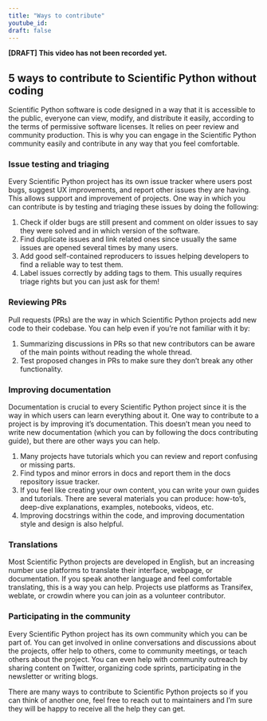 ```yaml
---
title: "Ways to contribute"
youtube_id:
draft: false
---
```


**[DRAFT] This video has not been recorded yet.**

<!--
# 1.3 Ways to contribute


## Topic:
Other ways to contribute to open source in which you don’t necessarily have to code.

## Outline: 
- Issue testing and triaging
- Reviewing PRs
- Translations
- Improving documentation
- Participating in the community/Community outreach

-->

## 5 ways to contribute to Scientific Python without coding

<!--
Hello everyone, I’m Juanita.
Welcome to the Scientific Python videos! Today I will be sharing with you some ways in which you can contribute to open source software projects without actually having to code.
-->

Scientific Python software is code designed in a way that it is accessible to the public, everyone can view, modify, and distribute it easily, according to the terms of permissive software licenses.
It relies on peer review and community production.
This is why you can engage in the Scientific Python community easily and contribute in any way that you feel comfortable.

### Issue testing and triaging

Every Scientific Python project has its own issue tracker where users post bugs, suggest UX improvements, and report other issues they are having.
This allows support and improvement of projects.
One way in which you can contribute is by testing and triaging these issues by doing the following:	

1. Check if older bugs are still present and comment on older issues to say they were solved and in which version of the software.
2. Find duplicate issues and link related ones since usually the same issues are opened several times by many users.
3. Add good self-contained reproducers to issues helping developers to find a reliable way to test them.
4. Label issues correctly by adding tags to them.  This usually requires triage rights but you can just ask for them!

### Reviewing PRs

Pull requests (PRs) are the way in which Scientific Python projects add new code to their codebase.
You can help even if you’re not familiar with it by:

1. Summarizing discussions in PRs so that new contributors can be aware of the main points without reading the whole thread.
2. Test proposed changes in PRs to make sure they don’t break any other functionality.

### Improving documentation

Documentation is crucial to every Scientific Python project since it is the way in which users can learn everything about it.
One way to contribute to a project is by improving it’s documentation.
This doesn’t mean you need to write new documentation (which you can by following the docs contributing guide), but there are other ways you can help.

1. Many projects have tutorials which you can review and report confusing or missing parts.
2. Find typos and minor errors in docs and report them in the docs repository issue tracker.
3. If you feel like creating your own content, you can write your own guides and tutorials.
There are several materials you can produce: how-to’s, deep-dive explanations, examples, notebooks, videos, etc.
4. Improving docstrings within the code, and improving documentation style and design is also helpful.

### Translations

Most Scientific Python projects are developed in English, but an increasing number use platforms to translate their interface, webpage, or documentation.
If you speak another language and feel comfortable translating, this is a way you can help.
Projects use platforms as Transifex, weblate, or crowdin where you can join as a volunteer contributor.

### Participating in the community

Every Scientific Python project has its own community which you can be part of.
You can get involved in online conversations and discussions about the projects, offer help to others, come to community meetings, or teach others about the project.
You can even help with community outreach by sharing content on Twitter, organizing code sprints, participating in the newsletter or writing blogs.

There are many ways to contribute to Scientific Python projects so if you can think of another one, feel free to reach out to maintainers and I’m sure they will be happy to receive all the help they can get.

